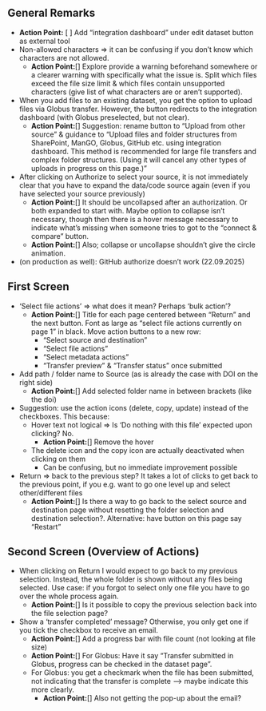 ## General Remarks
- **Action Point:** [ ] Add “integration dashboard” under edit dataset button as external tool
- Non-allowed characters => it can be confusing if you don’t know which characters are not allowed.
    - **Action Point:**[] Explore provide a warning beforehand somewhere or a clearer warning with specifically what the issue is. Split which files exceed the file size limit & which files contain unsupported characters (give list of what characters are or aren’t supported).
- When you add files to an existing dataset, you get the option to upload files via Globus transfer. However, the button redirects to the integration dashboard (with Globus preselected, but not clear).
    - **Action Point:**[] Suggestion: rename button to “Upload from other source” & guidance to “Upload files and folder structures from SharePoint, ManGO, Globus, GitHub etc. using integration dashboard. This method is recommended for large file transfers and complex folder structures. (Using it will cancel any other types of uploads in progress on this page.)”
- After clicking on Authorize to select your source, it is not immediately clear that you have to expand the data/code source again (even if you have selected your source previously)
    - **Action Point:**[] It should be uncollapsed after an authorization. Or both expanded to start with. Maybe option to collapse isn’t necessary, though then there is a hover message necessary to indicate what’s missing when someone tries to got to the “connect & compare” button.
    - **Action Point:**[] Also; collapse or uncollapse shouldn’t give the circle animation.
- (on production as well): GitHub authorize doesn’t work (22.09.2025)

## First Screen

- ‘Select file actions’ => what does it mean? Perhaps ‘bulk action’?
    - **Action Point:**[] Title for each page centered between “Return” and the next button. Font as large as “select file actions currently on page 1” in black. Move action buttons to a new row:
        - “Select source and destination”
        - “Select file actions”
        - “Select metadata actions”
        - “Transfer preview” & “Transfer status” once submitted
- Add path / folder name to Source (as is already the case with DOI on the right side)
    - **Action Point:**[] Add selected folder name in between brackets (like the doi)
- Suggestion: use the action icons (delete, copy, update) instead of the checkboxes. This because:
    - Hover text not logical => Is ‘Do nothing with this file’ expected upon clicking? No.
        - **Action Point:**[] Remove the hover
    - The delete icon  and the copy icon  are actually deactivated when clicking on them
        - Can be confusing, but no immediate improvement possible
- Return => back to the previous step? It takes a lot of clicks to get back to the previous point, if you e.g. want to go one level up and select other/different files
    - **Action Point:**[] Is there a way to go back to the select source and destination page without resetting the folder selection and destination selection?. Alternative: have button on this page say “Restart”
    
## Second Screen (Overview of Actions)

- When clicking on Return I would expect to go back to my previous selection. Instead, the whole folder is shown without any files being selected. Use case: if you forgot to select only one file you have to go over the whole process again.
    - **Action Point:**[] Is it possible to copy the previous selection back into the file selection page?
- Show a ‘transfer completed’ message? Otherwise, you only get one if you tick the checkbox to receive an email.
    - **Action Point:**[] Add a progress bar with file count (not looking at file size)
    - **Action Point:**[] For Globus: Have it say “Transfer submitted in Globus, progress can be checked in the dataset page”.
    - For Globus: you get a checkmark when the file has been submitted, not indicating that the transfer is complete --> maybe indicate this more clearly.
        - **Action Point:**[] Also not getting the pop-up about the email?

